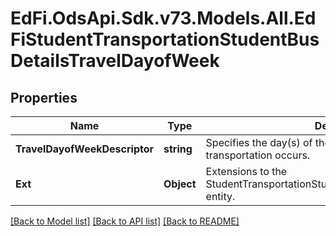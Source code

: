 # EdFi.OdsApi.Sdk.v73.Models.All.EdFiStudentTransportationStudentBusDetailsTravelDayofWeek

## Properties

Name | Type | Description | Notes
------------ | ------------- | ------------- | -------------
**TravelDayofWeekDescriptor** | **string** | Specifies the day(s) of the week on which student transportation occurs. | 
**Ext** | **Object** | Extensions to the StudentTransportationStudentBusDetailsTravelDayofWeek entity. | [optional] 

[[Back to Model list]](../../README.md#documentation-for-models) [[Back to API list]](../../README.md#documentation-for-api-endpoints) [[Back to README]](../../README.md)

